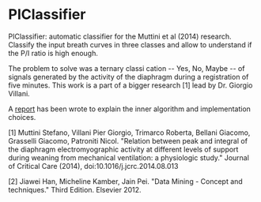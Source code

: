 # PIClassifier
PIClassifier: automatic classifier for the Muttini et al (2014) research. Classify the input breath curves in three classes and allow to understand if the P/I ratio is high enough.

The problem to solve was a ternary classi cation -- Yes, No, Maybe -- of signals generated by the activity of the diaphragm during a registration of five minutes. This work is a part of a bigger research [1] lead by Dr. Giorgio Villani.

A [report](https://github.com/Emanz93/PIClassifier/Technical_Report.pdf)  has been wrote to explain the inner algorithm and implementation choices.


[1] Muttini Stefano, Villani Pier Giorgio, Trimarco Roberta, Bellani Giacomo, Grasselli Giacomo, Patroniti Nicol.
    "Relation between peak and integral of the diaphragm electromyographic activity at different levels of support during weaning from mechanical ventilation: a physiologic study."
    Journal of Critical Care (2014), doi:10.1016/j.jcrc.2014.08.013

[2] Jiawei Han, Micheline Kamber, Jain Pei. "Data Mining - Concept and techniques." Third Edition. Elsevier 2012.

